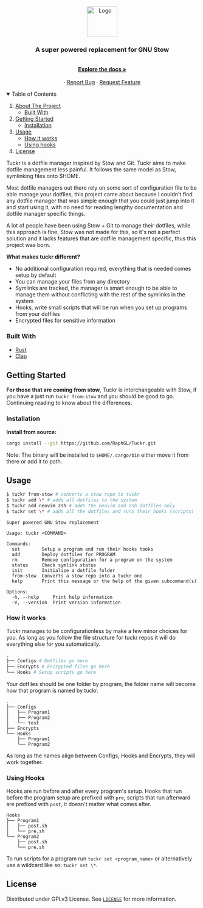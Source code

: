 <!-- PROJECT LOGO -->
<br />
<p align="center">
  <a href="https://github.com/RaphGL/Tuckr">
    <img src="logo.png" alt="Logo" height="80">
  </a>

  <h3 align="center">A super powered replacement for GNU Stow</h3>
  <p align="center">
    <br />
    <a href="https://github.com/RaphGL/Tuckr"><strong>Explore the docs »</strong></a>
    <br />
    <br />
    ·
    <a href="https://github.com/RaphGL/Tuckr/issues">Report Bug</a>
    ·
    <a href="https://github.com/RaphGL/Tuckr/issues">Request Feature</a>
  </p>
</p>

<!-- TABLE OF CONTENTS -->
<details open="open">
  <summary>Table of Contents</summary>
  <ol>
    <li>
      <a href="#about-the-project">About The Project</a>
      <ul>
        <li><a href="#built-with">Built With</a></li>
      </ul>
    </li>
    <li>
      <a href="#getting-started">Getting Started</a>
      <ul>
        <li><a href="#installation">Installation</a></li>
      </ul>
    </li>
    <li><a href="#usage">Usage</a>
      <ul>
        <li><a href="#how-it-works">How it works</a></li>
        <li><a href="#using-hooks">Using hooks</a></li>
      </ul>
    </li>
    <li><a href="#license">License</a></li>
  </ol>
</details>

<!-- ABOUT THE PROJECT -->

Tuckr is a dotfile manager inspired by Stow and Git. Tuckr aims to make dotfile management less painful. It follows the same model as Stow, symlinking files onto $HOME.   

Most dotfile managers out there rely on some sort of configuration file to be able manage your dotfiles, this project came about because I couldn't find any dotfile manager that was simple enough that you could just jump into it and start using it, with no need for reading lengthy documentation and dotfile manager specific things. 

A lot of people have been using Stow + Git to manage their dotfiles, while this approach is fine, Stow was not made for this, so it's not a perfect solution and it lacks features that are dotfile management specific, thus this project was born.

**What makes tuckr different?**

- No additional configuration required, everything that is needed comes setup by default
- You can manage your files from any directory
- Symlinks are tracked, the manager is smart enough to be able to manage them without conflicting with the rest of the symlinks in the system
- Hooks, write small scripts that will be run when you set up programs from your dotfiles
- Encrypted files for sensitive information


### Built With

- [Rust](https://www.rust-lang.org/)
- [Clap](https://github.com/clap-rs/clap)

<!-- GETTING STARTED -->

## Getting Started

**For those that are coming from stow**,
Tuckr is interchangeable with Stow, if you have a just run `tuckr from-stow` and you should be good to go. Continuing reading to know about the differences.

### Installation  

**Install from source:**
```sh
cargo install --git https://github.com/RaphGL/Tuckr.git
```
Note: The binary will be installed to `$HOME/.cargo/bin` either move it from there or add it to path.

<!-- USAGE EXAMPLES -->

## Usage
```sh
$ tuckr from-stow # converts a stow repo to tuckr
$ tuckr add \* # adds all dotfiles to the system
$ tuckr add neovim zsh # adds the neovim and zsh dotfiles only
$ tuckr set \* # adds all the dotfiles and runs their hooks (scripts)
```

```
Super powered GNU Stow replacement

Usage: tuckr <COMMAND>

Commands:
  set        Setup a program and run their hooks hooks
  add        Deploy dotfiles for PROGRAM
  rm         Remove configuration for a program on the system
  status     Check symlink status
  init       Initialize a dotfile folder
  from-stow  Converts a stow repo into a tuckr one
  help       Print this message or the help of the given subcommand(s)

Options:
  -h, --help     Print help information
  -V, --version  Print version information
```

### How it works

Tuckr manages to be configurationless by make a few minor choices for you. As long as you follow the file structure for tuckr repos it will do everything else for you automatically.

```sh
.
├── Configs # Dotfiles go here
├── Encrypts # Encrypted files go here
└── Hooks # Setup scripts go here
```

Your dotfiles should be one folder by program, the folder name will become how that program is named by tuckr.
```
.
├── Configs
│   ├── Program1
│   ├── Program2
│   └── test
├── Encrypts
└── Hooks
    ├── Program1
    └── Program2
```
As long as the names align between Configs, Hooks and Encrypts, they will work together.

### Using Hooks
Hooks are run before and after every program's setup. Hooks that run before the program setup are prefixed with `pre`, scripts that run afterward are prefixed with `post`, it doesn't matter what comes after.

```
Hooks
├── Program1
│   ├── post.sh
│   └── pre.sh
└── Program2
    ├── post.sh
    └── pre.sh
```
To run scripts for a program run `tuckr set <program_name>` or alternatively use a wildcard like so: `tuckr set \*`.



<!-- LICENSE -->

## License

Distributed under GPLv3 License. See [`LICENSE`](https://github.com/RaphGL/Tuckr/blob/main/LICENSE) for more information.